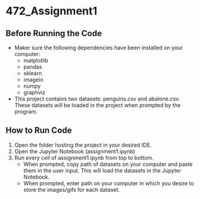# 472_Assignment1
## Before Running the Code
- Maker sure the following dependencies have been installed on your computer:
    - matplotlib
    - pandas
    - sklearn
    - imageio
    - numpy
    - graphviz
- This project contains two datasets: penguins.csv and abalone.csv. These datasets will be loaded in the project when prompted by the program.
## How to Run Code
1. Open the folder hosting the project in your desired IDE.
2. Open the Jupyter Notebook (assignment1.ipynb)
3. Run every cell of assignment1.ipynb from top to bottom.
    - When prompted, copy path of datasets on your computer and paste them in the user input. This will load the datasets in the Jupyter Notebook.
    - When prompted, enter path on your computer in which you desire to store the images/gifs for each dataset.
